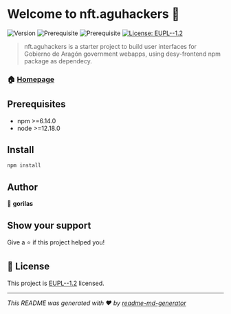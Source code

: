 # Welcome to nft.aguhackers 👋
![Version](https://img.shields.io/badge/version-1.0.0-blue.svg?cacheSeconds=2592000)
![Prerequisite](https://img.shields.io/badge/npm-%3E%3D6.14.0-blue.svg)
![Prerequisite](https://img.shields.io/badge/node-%3E%3D12.18.0-blue.svg)
[![License: EUPL--1.2](https://img.shields.io/badge/License-EUPL--1.2-yellow.svg)](https://joinup.ec.europa.eu/collection/eupl/eupl-text-eupl-12)

> nft.aguhackers is a starter project to build user interfaces for Gobierno de Aragón government webapps, using desy-frontend npm package as dependecy.

### 🏠 [Homepage](https://ntf.aguhackers.com/)

## Prerequisites

- npm >=6.14.0
- node >=12.18.0

## Install

```sh
npm install
```

## Author

👤 **gorilas**


## Show your support

Give a ⭐️ if this project helped you!


## 📝 License

This project is [EUPL--1.2](https://joinup.ec.europa.eu/collection/eupl/eupl-text-eupl-12) licensed.

***
_This README was generated with ❤️ by [readme-md-generator](https://github.com/kefranabg/readme-md-generator)_